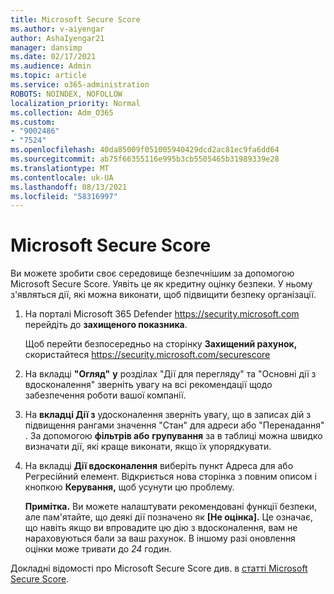 ```yaml
---
title: Microsoft Secure Score
ms.author: v-aiyengar
author: AshaIyengar21
manager: dansimp
ms.date: 02/17/2021
ms.audience: Admin
ms.topic: article
ms.service: o365-administration
ROBOTS: NOINDEX, NOFOLLOW
localization_priority: Normal
ms.collection: Adm_O365
ms.custom:
- "9002486"
- "7524"
ms.openlocfilehash: 40da85009f051005940429dcd2ac81ec9fa6dd64
ms.sourcegitcommit: ab75f66355116e995b3cb5505465b31989339e28
ms.translationtype: MT
ms.contentlocale: uk-UA
ms.lasthandoff: 08/13/2021
ms.locfileid: "58316997"
---
```

# <a name="microsoft-secure-score"></a>Microsoft Secure Score

Ви можете зробити своє середовище безпечнішим за допомогою Microsoft Secure Score. Уявіть це як кредитну оцінку безпеки. У ньому з'являться дії, які можна виконати, щоб підвищити безпеку організації.

1. На порталі Microsoft 365 Defender <https://security.microsoft.com> перейдіть до **захищеного показника**.

   Щоб перейти безпосередньо на сторінку **Захищений рахунок,** скористайтеся <https://security.microsoft.com/securescore>

2. На вкладці **"Огляд"** **у**  розділах "Дії для перегляду" та "Основні дії з вдосконалення" зверніть увагу на всі рекомендації щодо забезпечення роботи вашої компанії.

3. На **вкладці Дії з**  удосконалення  зверніть увагу, що  в записах дій з підвищення рангами значення "Стан" для адреси або "Перенадання" .   За допомогою **фільтрів або** **групування** за в таблиці можна швидко визначати дії, які краще виконати, якщо їх упорядкувати.

4. На вкладці **Дії вдосконалення** виберіть пункт Адреса для або Регресійний елемент.   Відкриється нова сторінка з повним описом і кнопкою **Керування,** щоб усунути цю проблему.

    **Примітка.** Ви можете налаштувати рекомендовані функції безпеки, але пам'ятайте, що деякі дії позначено як **[Не оцінка].** Це означає, що навіть якщо ви впровадите цю дію з вдосконалення, вам не нараховуються бали за ваш рахунок. В іншому разі оновлення оцінки може тривати до *24* годин.

Докладні відомості про Microsoft Secure Score див. в [статті Microsoft Secure Score](https://docs.microsoft.com/microsoft-365/security/defender/microsoft-secure-score).
